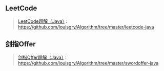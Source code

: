 ## LeetCode
> [LeetCode题解（Java）](https://github.com/louisgry/Algorithm/tree/master/leetcode-java)：https://github.com/louisgry/Algorithm/tree/master/leetcode-java


## 剑指Offer
> [剑指Offer题解（Java）](https://github.com/louisgry/Algorithm/tree/master/swordoffer-java)：https://github.com/louisgry/Algorithm/tree/master/swordoffer-java

